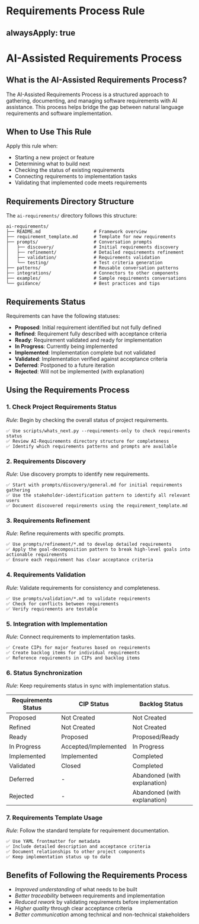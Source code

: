 # Requirements Process Rule

alwaysApply: true
---

# AI-Assisted Requirements Process

## What is the AI-Assisted Requirements Process?

The AI-Assisted Requirements Process is a structured approach to gathering, documenting, and managing software requirements with AI assistance. This process helps bridge the gap between natural language requirements and software implementation.

## When to Use This Rule

Apply this rule when:
- Starting a new project or feature
- Determining what to build next
- Checking the status of existing requirements
- Connecting requirements to implementation tasks
- Validating that implemented code meets requirements

## Requirements Directory Structure

The `ai-requirements/` directory follows this structure:

```
ai-requirements/
├── README.md                    # Framework overview
├── requirement_template.md      # Template for new requirements
├── prompts/                     # Conversation prompts
│   ├── discovery/               # Initial requirements discovery
│   ├── refinement/              # Detailed requirements refinement
│   ├── validation/              # Requirements validation
│   └── testing/                 # Test criteria generation
├── patterns/                    # Reusable conversation patterns
├── integrations/                # Connectors to other components
├── examples/                    # Sample requirements conversations
└── guidance/                    # Best practices and tips
```

## Requirements Status

Requirements can have the following statuses:

- **Proposed**: Initial requirement identified but not fully defined
- **Refined**: Requirement fully described with acceptance criteria
- **Ready**: Requirement validated and ready for implementation
- **In Progress**: Currently being implemented
- **Implemented**: Implementation complete but not validated
- **Validated**: Implementation verified against acceptance criteria
- **Deferred**: Postponed to a future iteration
- **Rejected**: Will not be implemented (with explanation)

## Using the Requirements Process

### 1. Check Project Requirements Status

*Rule*: Begin by checking the overall status of project requirements.

```
✅ Use scripts/whats_next.py --requirements-only to check requirements status
✅ Review AI-Requirements directory structure for completeness
✅ Identify which requirements patterns and prompts are available
```

### 2. Requirements Discovery

*Rule*: Use discovery prompts to identify new requirements.

```
✅ Start with prompts/discovery/general.md for initial requirements gathering
✅ Use the stakeholder-identification pattern to identify all relevant users
✅ Document discovered requirements using the requirement_template.md
```

### 3. Requirements Refinement

*Rule*: Refine requirements with specific prompts.

```
✅ Use prompts/refinement/*.md to develop detailed requirements
✅ Apply the goal-decomposition pattern to break high-level goals into actionable requirements
✅ Ensure each requirement has clear acceptance criteria
```

### 4. Requirements Validation

*Rule*: Validate requirements for consistency and completeness.

```
✅ Use prompts/validation/*.md to validate requirements
✅ Check for conflicts between requirements
✅ Verify requirements are testable
```

### 5. Integration with Implementation

*Rule*: Connect requirements to implementation tasks.

```
✅ Create CIPs for major features based on requirements
✅ Create backlog items for individual requirements
✅ Reference requirements in CIPs and backlog items
```

### 6. Status Synchronization

*Rule*: Keep requirements status in sync with implementation status.

| Requirements Status | CIP Status | Backlog Status |
|--------------------|------------|----------------|
| Proposed | Not Created | Not Created |
| Refined | Not Created | Not Created |
| Ready | Proposed | Proposed/Ready |
| In Progress | Accepted/Implemented | In Progress |
| Implemented | Implemented | Completed |
| Validated | Closed | Completed |
| Deferred | - | Abandoned (with explanation) |
| Rejected | - | Abandoned (with explanation) |

### 7. Requirements Template Usage

*Rule*: Follow the standard template for requirement documentation.

```
✅ Use YAML frontmatter for metadata
✅ Include detailed description and acceptance criteria
✅ Document relationships to other project components
✅ Keep implementation status up to date
```

## Benefits of Following the Requirements Process

- *Improved understanding* of what needs to be built
- *Better traceability* between requirements and implementation
- *Reduced rework* by validating requirements before implementation
- *Higher quality* through clear acceptance criteria
- *Better communication* among technical and non-technical stakeholders 
